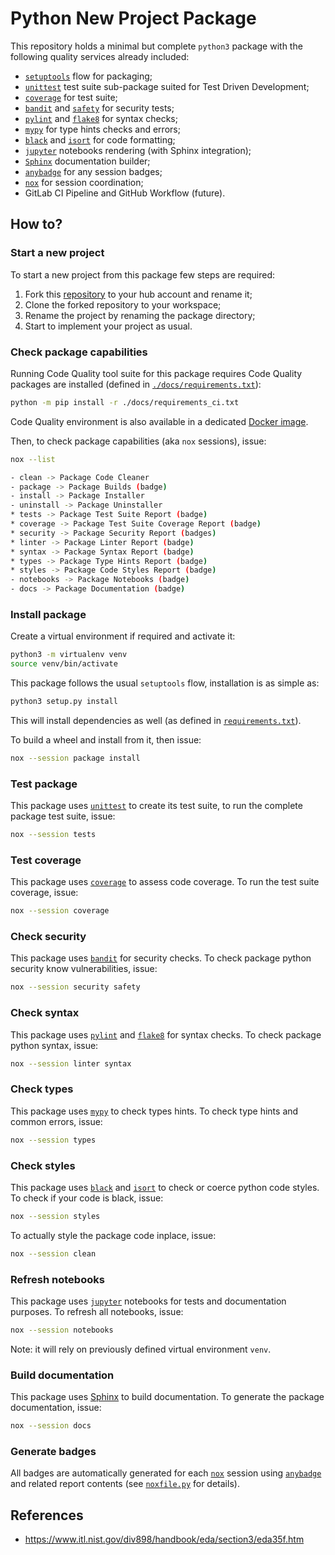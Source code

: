 # Python New Project Package

This repository holds a minimal but complete `python3` package
with the following quality services already included:

 - [`setuptools`][100] flow for packaging;
 - [`unittest`][101] test suite sub-package suited for Test Driven Development;
 - [`coverage`][102] for test suite;
 - [`bandit`][111] and [`safety`][114] for security tests;
 - [`pylint`][103] and [`flake8`][112] for syntax checks;
 - [`mypy`][104] for type hints checks and errors;
 - [`black`][105] and [`isort`][106] for code formatting;
 - [`jupyter`][107] notebooks rendering (with Sphinx integration);
 - [`Sphinx`][108] documentation builder;
 - [`anybadge`][109] for any session badges;  
 - [`nox`][110] for session coordination;
 - GitLab CI Pipeline and GitHub Workflow (future).

## How to?

### Start a new project

To start a new project from this package few steps are required:

 1. Fork this [repository](https://github.com/jlandercy/newproject) to your hub
    account and rename it;
 2. Clone the forked repository to your workspace;
 3. Rename the project by renaming the package directory;
 4. Start to implement your project as usual.

### Check package capabilities

Running Code Quality tool suite for this package requires
Code Quality packages are installed (defined in [`./docs/requirements.txt`][201]):

```bash
python -m pip install -r ./docs/requirements_ci.txt
```

Code Quality environment is also available in a dedicated [Docker image][300].

Then, to check package capabilities (aka `nox` sessions), issue:

```bash
nox --list

- clean -> Package Code Cleaner
- package -> Package Builds (badge)
- install -> Package Installer
- uninstall -> Package Uninstaller
* tests -> Package Test Suite Report (badge)
* coverage -> Package Test Suite Coverage Report (badge)
* security -> Package Security Report (badges)
* linter -> Package Linter Report (badge)
* syntax -> Package Syntax Report (badge)
* types -> Package Type Hints Report (badge)
* styles -> Package Code Styles Report (badge)
- notebooks -> Package Notebooks (badge)
- docs -> Package Documentation (badge)
```

### Install package

Create a virtual environment if required and activate it:

```bash
python3 -m virtualenv venv
source venv/bin/activate
```

This package follows the usual `setuptools` flow, installation is as simple as:

```bash
python3 setup.py install
```

This will install dependencies as well (as defined in [`requirements.txt`][200]).

To build a wheel and install from it, then issue:

```bash
nox --session package install
```

### Test package

This package uses [`unittest`][101] to create its test suite,
to run the complete package test suite, issue:

```bash
nox --session tests
```

### Test coverage

This package uses [`coverage`][102] to assess code coverage.
To run the test suite coverage, issue:

```bash
nox --session coverage
```

### Check security

This package uses [`bandit`][101] for security checks.
To check package python security know vulnerabilities, issue:

```bash
nox --session security safety
```

### Check syntax

This package uses [`pylint`][103] and [`flake8`][112] for syntax checks.
To check package python syntax, issue:

```bash
nox --session linter syntax
```

### Check types

This package uses [`mypy`][104] to check types hints.
To check type hints and common errors, issue:

```bash
nox --session types
```

### Check styles

This package uses [`black`][105] and [`isort`][106] to check or coerce python code styles.
To check if your code is black, issue:

```bash
nox --session styles
```

To actually style the package code inplace, issue:

```bash
nox --session clean
```

### Refresh notebooks

This package uses [`jupyter`][107] notebooks for tests and documentation purposes.
To refresh all notebooks, issue:

```bash
nox --session notebooks
```

Note: it will rely on previously defined virtual environment `venv`.


### Build documentation

This package uses [Sphinx][108] to build documentation.
To generate the package documentation, issue:

```bash
nox --session docs
```

### Generate badges

All badges are automatically generated for each [`nox`][110]
session using [`anybadge`][109] and related report
contents (see [`noxfile.py`][210] for details).

[100]: https://github.com/pypa/setuptools
[101]: https://docs.python.org/3/library/unittest.html
[102]: https://github.com/nedbat/coveragepy
[103]: https://github.com/PyCQA/pylint
[104]: https://github.com/python/mypy
[105]: https://github.com/psf/black
[106]: https://github.com/pycqa/isort/
[107]: https://github.com/jupyter/notebook
[108]: https://github.com/sphinx-doc/sphinx
[109]: https://github.com/jongracecox/anybadge
[110]: https://github.com/theacodes/nox
[111]: https://github.com/PyCQA/bandit
[112]: https://github.com/PyCQA/flake8
[113]: https://github.com/initios/flake8-junit-report
[114]: https://github.com/pyupio/safety

[200]: ./requirements.txt
[201]: requirements_ci.txt
[210]: ./noxfile.py

[300]: https://hub.docker.com/r/jlandercy/python-qc/tags?page=1&ordering=last_updated


## References

 - https://www.itl.nist.gov/div898/handbook/eda/section3/eda35f.htm